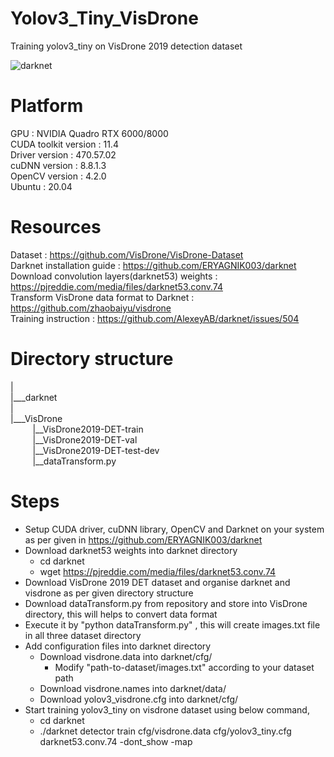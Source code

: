 # Yolov3_Tiny_VisDrone
Training yolov3_tiny on VisDrone 2019 detection dataset

![darknet](https://user-images.githubusercontent.com/13064391/225038398-377a31a8-5cb1-4cf0-8379-64ce17016774.png)

# Platform
GPU : NVIDIA Quadro RTX 6000/8000<br>
CUDA toolkit version : 11.4<br>
Driver version : 470.57.02<br>
cuDNN version : 8.8.1.3<br>
OpenCV version : 4.2.0 <br>
Ubuntu : 20.04 <br>

# Resources 
Dataset : https://github.com/VisDrone/VisDrone-Dataset <br>
Darknet installation guide : https://github.com/ERYAGNIK003/darknet <br>
Download convolution layers(darknet53) weights : https://pjreddie.com/media/files/darknet53.conv.74 <br>
Transform VisDrone data format to Darknet : https://github.com/zhaobaiyu/visdrone <br>
Training instruction : https://github.com/AlexeyAB/darknet/issues/504 <br>

# Directory structure
|<br>
|___darknet<br>
|<br>
|___VisDrone<br>
&nbsp; &nbsp; &nbsp;&nbsp;&nbsp;&nbsp;    |__VisDrone2019-DET-train<br>
&nbsp; &nbsp; &nbsp;&nbsp;&nbsp;&nbsp;    |__VisDrone2019-DET-val<br>
&nbsp; &nbsp; &nbsp;&nbsp;&nbsp;&nbsp;    |__VisDrone2019-DET-test-dev<br>
&nbsp; &nbsp; &nbsp;&nbsp;&nbsp;&nbsp;    |__dataTransform.py<br>
    
# Steps
- Setup CUDA driver, cuDNN library, OpenCV and Darknet on your system as per given in  https://github.com/ERYAGNIK003/darknet <br>
- Download darknet53 weights into darknet directory
  - cd darknet
  - wget https://pjreddie.com/media/files/darknet53.conv.74
- Download VisDrone 2019 DET dataset and organise darknet and visdrone as per given directory structure
- Download dataTransform.py from repository and store into VisDrone directory, this will helps to convert data format
- Execute it by "python dataTransform.py" , this will create images.txt file in all three dataset directory
- Add configuration files into darknet directory
  - Download visdrone.data into darknet/cfg/
    - Modify "path-to-dataset/images.txt" according to your dataset path
  - Download visdrone.names into darknet/data/
  - Download yolov3_visdrone.cfg into darknet/cfg/
- Start training yolov3_tiny on visdrone dataset using below command,
  - cd darknet
  - ./darknet detector train cfg/visdrone.data cfg/yolov3_tiny.cfg darknet53.conv.74 -dont_show -map




